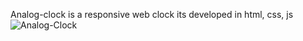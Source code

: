 Analog-clock is a responsive web clock its developed in html, css, js 
![Analog-Clock](https://github.com/Vinothkumar3/Analog-clock/assets/63175218/86895381-c99c-46be-bf90-b9fb15c894e4)

